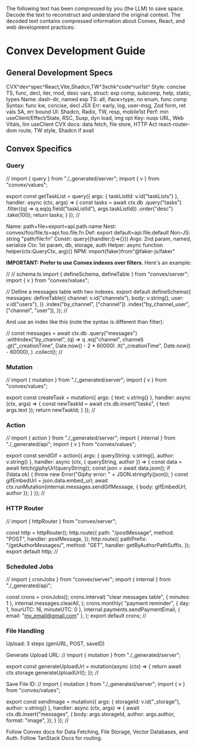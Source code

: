 
The following text has been compressed by you (the LLM) to save space. Decode the text to reconstruct and understand the original context. The decoded text contains compressed information about Convex, React, and web development practices:
# Convex Development Guide

## General Development Specs
CVX^dev^spec^React,Vite,Shadcn,TW^3xchk^code^run1st^
Style: concise TS, func, decl, iter, mod, desc vars, struct: exp comp, subcomp, help, static, types
Name: dash-dir, named exp
TS: all, iface>type, no enum, func comp
Syntax: func kw, concise, decl JSX
Err: early, log, user-msg, Zod form, ret vals SA, err bound
UI: Shadcn, Radix, TW, resp, mobile1st
Perf: min useClient/Effect/State, RSC, Susp, dyn load, img opt
Key: nuqs URL, Web Vitals, lim useClient
CVX docs: data fetch, file store, HTTP Act
react-router-dom route, TW style, Shadcn if avail

## Convex Specifics

### Query
// <typescript>
import { query } from "./_generated/server";
import { v } from "convex/values";

export const getTaskList = query({
  args: { taskListId: v.id("taskLists") },
  handler: async (ctx, args) => {
    const tasks = await ctx.db
      .query("tasks")
      .filter((q) => q.eq(q.field("taskListId"), args.taskListId))
      .order("desc")
      .take(100);
    return tasks;
  }
});
// </typescript>

Name: path+file+export=api.path.name
Nest: convex/foo/file.ts=api.foo.file.fn
Def: export default=api.file.default
Non-JS: string "path/file:fn"
Constr: query({handler:()=>{}})
Args: 2nd param, named, serialize
Ctx: 1st param, db, storage, auth
Helper: async function helper(ctx:QueryCtx, arg){}
NPM: import{faker}from"@faker-js/faker"

**IMPORTANT: Prefer to use Convex indexes over filters**. Here's an example:

// <typescript>
// schema.ts
import { defineSchema, defineTable } from "convex/server";
import { v } from "convex/values";

// Define a messages table with two indexes.
export default defineSchema({
  messages: defineTable({
    channel: v.id("channels"),
    body: v.string(),
    user: v.id("users"),
  })
    .index("by_channel", ["channel"])
    .index("by_channel_user", ["channel", "user"]),
});
// </typescript>

And use an index like this (note the syntax is different than filter):

// <typescript>
const messages = await ctx.db
  .query("messages")
  .withIndex("by_channel", (q) =>
    q
      .eq("channel", channel)
      .gt("_creationTime", Date.now() - 2 * 60000)
      .lt("_creationTime", Date.now() - 60000),
  )
  .collect();
// </typescript>


### Mutation
// <typescript>
import { mutation } from "./_generated/server";
import { v } from "convex/values";

export const createTask = mutation({
  args: { text: v.string() },
  handler: async (ctx, args) => {
    const newTaskId = await ctx.db.insert("tasks", { text: args.text });
    return newTaskId;
  }
});
// </typescript>

### Action
// <typescript>
import { action } from "./_generated/server";
import { internal } from "./_generated/api";
import { v } from "convex/values";

export const sendGif = action({
  args: { queryString: v.string(), author: v.string() },
  handler: async (ctx, { queryString, author }) => {
    const data = await fetch(giphyUrl(queryString));
    const json = await data.json();
    if (!data.ok) {
      throw new Error("Giphy error: " + JSON.stringify(json));
    }
    const gifEmbedUrl = json.data.embed_url;
    await ctx.runMutation(internal.messages.sendGifMessage, {
      body: gifEmbedUrl,
      author
    });
  }
});
// </typescript>

### HTTP Router
// <typescript>
import { httpRouter } from "convex/server";

const http = httpRouter();
http.route({
  path: "/postMessage",
  method: "POST",
  handler: postMessage,
});
http.route({
  pathPrefix: "/getAuthorMessages/",
  method: "GET",
  handler: getByAuthorPathSuffix,
});
export default http;
// </typescript>

### Scheduled Jobs
// <typescript>
import { cronJobs } from "convex/server";
import { internal } from "./_generated/api";

const crons = cronJobs();
crons.interval(
  "clear messages table",
  { minutes: 1 },
  internal.messages.clearAll,
);
crons.monthly(
  "payment reminder",
  { day: 1, hourUTC: 16, minuteUTC: 0 },
  internal.payments.sendPaymentEmail,
  { email: "my_email@gmail.com" },
);
export default crons;
// </typescript>

### File Handling
Upload: 3 steps (genURL, POST, saveID)

Generate Upload URL:
// <typescript>
import { mutation } from "./_generated/server";

export const generateUploadUrl = mutation(async (ctx) => {
  return await ctx.storage.generateUploadUrl();
});
// </typescript>

Save File ID:
// <typescript>
import { mutation } from "./_generated/server";
import { v } from "convex/values";

export const sendImage = mutation({
  args: { storageId: v.id("_storage"), author: v.string() },
  handler: async (ctx, args) => {
    await ctx.db.insert("messages", {
      body: args.storageId,
      author: args.author,
      format: "image",
    });
  }
});
// </typescript>
  
Follow Convex docs for Data Fetching, File Storage, Vector Databases, and Auth.
Follow TanStack Docs for routing.
